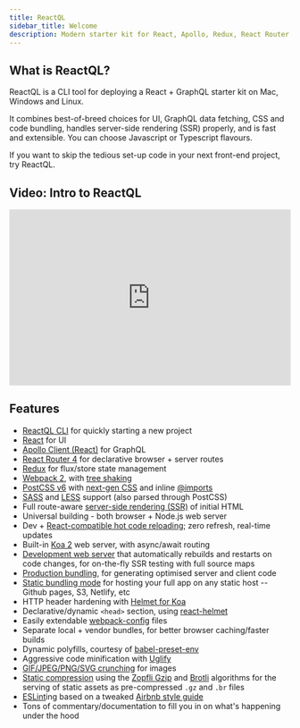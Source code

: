 ```yaml
---
title: ReactQL
sidebar_title: Welcome
description: Modern starter kit for React, Apollo, Redux, React Router 4, Webpack 2
---
```


<h2 id="what">What is ReactQL?</h2>

ReactQL is a CLI tool for deploying a React + GraphQL starter kit on Mac, Windows and Linux.

It combines best-of-breed choices for UI, GraphQL data fetching, CSS and code bundling, handles server-side rendering (SSR) properly, and is fast and extensible. You can choose Javascript or Typescript flavours.

If you want to skip the tedious set-up code in your next front-end project, try ReactQL.

<h2 id="video">Video: Intro to ReactQL</h2>

<iframe width="560" height="315" src="https://www.youtube.com/embed/hFm4PBQghgA" frameborder="0" allowfullscreen style="max-width: 100%"></iframe>

<h2 id="stack">Features</h2>

- [ReactQL CLI](https://github.com/reactql/cli) for quickly starting a new project
- [React](https://facebook.github.io/react/) for UI
- [Apollo Client (React)](http://dev.apollodata.com/react/) for GraphQL
- [React Router 4](https://github.com/ReactTraining/react-router/tree/v4) for declarative browser + server routes
- [Redux](http://redux.js.org/) for flux/store state management
- [Webpack 2](https://webpack.js.org/), with [tree shaking](https://webpack.js.org/guides/tree-shaking/)
- [PostCSS v6](http://postcss.org/) with [next-gen CSS](http://cssnext.io/) and inline [@imports](https://github.com/postcss/postcss-import)
- [SASS](http://sass-lang.com) and [LESS](http://lesscss.org/) support (also parsed through PostCSS)
- Full route-aware [server-side rendering (SSR)](https://reactql.org/docs/ssr) of initial HTML
- Universal building - both browser + Node.js web server
- Dev + [React-compatible hot code reloading](http://gaearon.github.io/react-hot-loader/); zero refresh, real-time updates
- Built-in [Koa 2](http://koajs.com/) web server, with async/await routing
- [Development web server](https://reactql.org/docs/setup#development) that automatically rebuilds and restarts on code changes, for on-the-fly SSR testing with full source maps
- [Production bundling](https://reactql.org/docs/setup#production), for generating optimised server and client code
- [Static bundling mode](https://reactql.org/docs/setup#browser) for hosting your full app on any static host -- Github pages, S3, Netlify, etc
- HTTP header hardening with [Helmet for Koa](https://github.com/venables/koa-helmet)
- Declarative/dynamic `<head>` section, using [react-helmet](https://github.com/nfl/react-helmet)
- Easily extendable [webpack-config](https://fitbit.github.io/webpack-config/) files
- Separate local + vendor bundles, for better browser caching/faster builds
- Dynamic polyfills, courtesy of [babel-preset-env](https://github.com/babel/babel-preset-env)
- Aggressive code minification with [Uglify](https://webpack.github.io/docs/list-of-plugins.html#uglifyjsplugin)
- [GIF/JPEG/PNG/SVG crunching](https://github.com/tcoopman/image-webpack-loader) for images
- [Static compression](https://webpack.js.org/plugins/compression-webpack-plugin/) using the [Zopfli Gzip](https://en.wikipedia.org/wiki/Zopfli) and [Brotli](https://opensource.googleblog.com/2015/09/introducing-brotli-new-compression.html) algorithms for the serving of static assets as pre-compressed `.gz` and `.br` files
- [ESLint](http://eslint.org/)ing based on a tweaked [Airbnb style guide](https://github.com/airbnb/javascript)
- Tons of commentary/documentation to fill you in on what's happening under the hood
